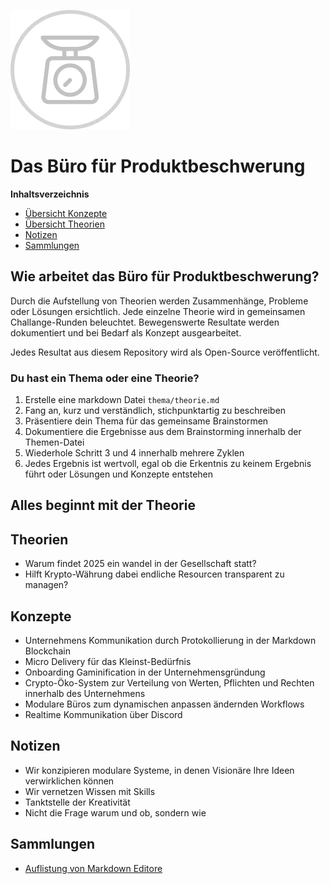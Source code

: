 ![Das Büro für Produktbeschwerung](beschwerung.png)

# Das Büro für Produktbeschwerung

**Inhaltsverzeichnis**
- [Übersicht Konzepte](#Konzepte)
- [Übersicht Theorien](#Theorien)
- [Notizen](#Notizen)
- [Sammlungen](#Sammlungen)


## Wie arbeitet das Büro für Produktbeschwerung?
Durch die Aufstellung von Theorien werden Zusammenhänge, Probleme oder Lösungen ersichtlich.
Jede einzelne Theorie wird in gemeinsamen Challange-Runden beleuchtet.
Bewegenswerte Resultate werden dokumentiert und bei Bedarf als Konzept ausgearbeitet.

Jedes Resultat aus diesem Repository wird als Open-Source veröffentlicht.

### Du hast ein Thema oder eine Theorie?
1. Erstelle eine markdown Datei `thema/theorie.md`
2. Fang an, kurz und verständlich, stichpunktartig zu beschreiben
3. Präsentiere dein Thema für das gemeinsame Brainstormen
4. Dokumentiere die Ergebnisse aus dem Brainstorming innerhalb der Themen-Datei
5. Wiederhole Schritt 3 und 4 innerhalb mehrere Zyklen
6. Jedes Ergebnis ist wertvoll, egal ob die Erkentnis zu keinem Ergebnis führt oder Lösungen und Konzepte entstehen

## Alles beginnt mit der Theorie

## Theorien
  - Warum findet 2025 ein wandel in der Gesellschaft statt?
  - Hilft Krypto-Währung dabei endliche Resourcen transparent zu managen?

## Konzepte
  - Unternehmens Kommunikation durch Protokollierung in der Markdown Blockchain
  - Micro Delivery für das Kleinst-Bedürfnis
  - Onboarding Gaminification in der Unternehmensgründung
  - Crypto-Öko-System zur Verteilung von Werten, Pflichten und Rechten innerhalb des Unternehmens
  - Modulare Büros zum dynamischen anpassen ändernden Workflows
  - Realtime Kommunikation über Discord

## Notizen
- Wir konzipieren modulare Systeme, in denen Visionäre Ihre Ideen verwirklichen können
- Wir vernetzen Wissen mit Skills
- Tanktstelle der Kreativität
- Nicht die Frage warum und ob, sondern wie

## Sammlungen
- [Auflistung von Markdown Editore](liste-markdown-editor.md)
